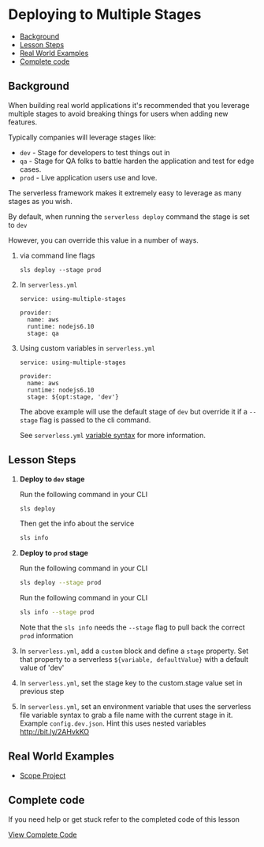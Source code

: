 # Deploying to Multiple Stages

- [Background](#background)
- [Lesson Steps](#lesson-steps)
- [Real World Examples](#real-world-examples)
- [Complete code](#complete-code)

## Background

When building real world applications it's recommended that you leverage multiple stages to avoid breaking things for users when adding new features.

Typically companies will leverage stages like:

- `dev` -  Stage for developers to test things out in
- `qa` - Stage for QA folks to battle harden the application and test for edge cases.
- `prod` - Live application users use and love.

The serverless framework makes it extremely easy to leverage as many stages as you wish.

By default, when running the `serverless deploy` command the stage is set to `dev`

However, you can override this value in a number of ways.

1. via command line flags

    ```
    sls deploy --stage prod
    ```

2. In `serverless.yml`

    ```
    service: using-multiple-stages

    provider:
      name: aws
      runtime: nodejs6.10
      stage: qa
    ```

3. Using custom variables in `serverless.yml`

    ```
    service: using-multiple-stages

    provider:
      name: aws
      runtime: nodejs6.10
      stage: ${opt:stage, 'dev'}
    ```

    The above example will use the default stage of `dev` but override it if a `--stage` flag is passed to the cli command.

    See `serverless.yml` [variable syntax](http://bit.ly/2zw4DM9) for more information.

## Lesson Steps

1. **Deploy to `dev` stage**

    Run the following command in your CLI
    ```bash
    sls deploy
    ```

    Then get the info about the service
    ```bash
    sls info
    ```

2. **Deploy to `prod` stage**

    Run the following command in your CLI
    ```bash
    sls deploy --stage prod
    ```

    Run the following command in your CLI
    ```bash
    sls info --stage prod
    ```

    Note that the `sls info` needs the `--stage` flag to pull back the correct `prod` information

3. In `serverless.yml`, add a `custom` block and define a `stage` property. Set that property to a serverless `${variable, defaultValue}` with a default value of 'dev'

4. In `serverless.yml`, set the stage key to the custom.stage value set in previous step

5. In `serverless.yml`, set an environment variable that uses the serverless file variable syntax to grab a file name with the current stage in it. Example `config.dev.json`. Hint this uses nested variables http://bit.ly/2AHvkKO


## Real World Examples

- [Scope Project](https://github.com/serverless/scope/tree/master/backend)





## Complete code

If you need help or get stuck refer to the completed code of this lesson

[View Complete Code](https://github.com/DavidWells/serverless-workshop/tree/master/lessons-code-complete/core-concepts/8-using-multiple-stages)
